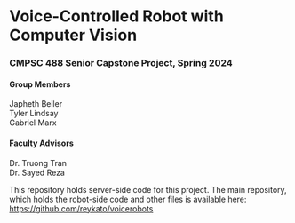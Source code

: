 # Voice-Controlled Robot with Computer Vision
### CMPSC 488 Senior Capstone Project, Spring 2024

#### Group Members
Japheth Beiler<br>
Tyler Lindsay<br>
Gabriel Marx

#### Faculty Advisors
Dr. Truong Tran<br>
Dr. Sayed Reza

This repository holds server-side code for this project. The main repository, which holds the robot-side code and other files is available here: https://github.com/reykato/voicerobots

